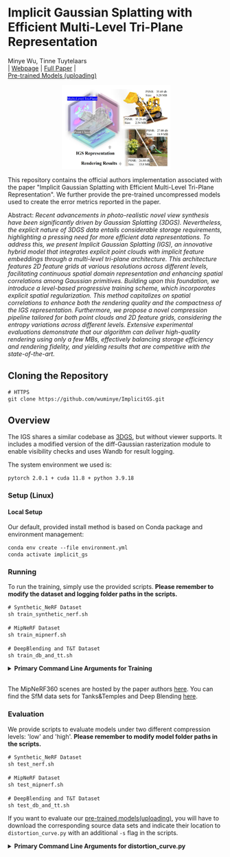 # Implicit Gaussian Splatting with Efficient Multi-Level Tri-Plane Representation

Minye Wu, Tinne Tuytelaars<br>
| [Webpage](https://wuminye.github.io/projects/IGS/) | [Full Paper](https://arxiv.org/pdf/2408.10041) |<br>
[Pre-trained Models (uploading) ]() <br>


<div style="text-align: center;">
<img src="assets/teaser.jpg" alt="description" style="width:50%;" />
</div>



This repository contains the official authors implementation associated with the paper "Implicit Gaussian Splatting with Efficient Multi-Level Tri-Plane Representation". We further provide the pre-trained uncompressed models used to create the error metrics reported in the paper.

Abstract: *Recent advancements in photo-realistic novel view synthesis have been significantly driven by Gaussian Splatting (3DGS). Nevertheless, the explicit nature of 3DGS data entails considerable storage requirements, highlighting a pressing need for more efficient data representations. To address this, we present Implicit Gaussian Splatting (IGS), an innovative hybrid model that integrates explicit point clouds with implicit feature embeddings through a multi-level tri-plane architecture. This architecture features 2D feature grids at various resolutions across different levels, facilitating continuous spatial domain representation and enhancing spatial correlations among Gaussian primitives. Building upon this foundation, we introduce a level-based progressive training scheme, which incorporates explicit spatial regularization. This method capitalizes on spatial correlations to enhance both the rendering quality and the compactness of the IGS representation. Furthermore, we propose a novel compression pipeline tailored for both point clouds and 2D feature grids, considering the entropy variations across different levels. Extensive experimental evaluations demonstrate that our algorithm can deliver high-quality rendering using only a few MBs, effectively balancing storage efficiency and rendering fidelity, and yielding results that are competitive with the state-of-the-art.*

## Cloning the Repository

```shell
# HTTPS
git clone https://github.com/wuminye/ImplicitGS.git
```

## Overview

The IGS shares a similar codebase as [3DGS](https://github.com/graphdeco-inria/gaussian-splatting), but without  viewer supports.  It includes a modified version of the diff-Gaussian rasterization module to enable visibility checks and uses Wandb for result logging.

The system environment we used is:

```
pytorch 2.0.1 + cuda 11.8 + python 3.9.18
```

### Setup (Linux)

#### Local Setup

Our default, provided install method is based on Conda package and environment management:

```shell
conda env create --file environment.yml
conda activate implicit_gs
```

### Running

To run the training, simply use the provided scripts. **Please remember to modify the dataset and logging folder paths in the scripts.**

```shell
# Synthetic_NeRF Dataset
sh train_synthetic_nerf.sh

# MipNeRF Dataset
sh train_mipnerf.sh

# DeepBlending and T&T Dataset
sh train_db_and_tt.sh
```

<details>
<summary><span style="font-weight: bold;">Primary Command Line Arguments for Training</span></summary>

  ####  -m
  Path to trained model.
  ####  -s
  Path to source dataset.
  #### --num_channels
  The number of channels for each feature planes.
  #### --plane_size
  The feature plane resolution for the largest one.
  #### --contractor
  Enable unbounded scene reconstruction.

  #### --bbox_scale
  The size scale of the bounding box. (>0)

</details>
<br>

The MipNeRF360 scenes are hosted by the paper authors [here](https://jonbarron.info/mipnerf360/). You can find the SfM data sets for Tanks&Temples and Deep Blending [here](https://repo-sam.inria.fr/fungraph/3d-gaussian-splatting/datasets/input/tandt_db.zip).

### Evaluation

We provide scripts to evaluate models under two different compression levels: 'low' and 'high'. **Please remember to modify  model folder paths in the scripts.**

```shell
# Synthetic_NeRF Dataset
sh test_nerf.sh

# MipNeRF Dataset
sh test_mipnerf.sh

# DeepBlending and T&T Dataset
sh test_db_and_tt.sh
```

If you want to evaluate our [pre-trained models(uploading)](), you will have to download the corresponding source data sets and indicate their location to ```distortion_curve.py``` with an additional ```-s``` flag in the scripts.

<details>
<summary><span style="font-weight: bold;">Primary Command Line Arguments for distortion_curve.py</span></summary>

  ####  -m
  Path to trained model.
  ####  -s
  Argument to override model's path to source dataset.
  #### --raw_points
  Using raw half-precision points in compression. 
</details>
<br>

